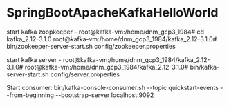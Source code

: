 # SpringBootApacheKafkaHelloWorld
start kafka zoopkeeper - 
root@kafka-vm:/home/dnm_gcp3_1984# cd kafka_2.12-3.1.0
root@kafka-vm:/home/dnm_gcp3_1984/kafka_2.12-3.1.0# bin/zookeeper-server-start.sh config/zookeeper.properties

start kafka server - 
root@kafka-vm:/home/dnm_gcp3_1984/kafka_2.12-3.1.0# 
root@kafka-vm:/home/dnm_gcp3_1984/kafka_2.12-3.1.0# bin/kafka-server-start.sh config/server.properties


Start consumer:
bin/kafka-console-consumer.sh --topic quickstart-events --from-beginning --bootstrap-server localhost:9092
